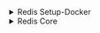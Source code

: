 <details><summary>Redis Setup-Docker</summary>
<p>
 
 - pull redis image using ``` docker pull redis ``` command
 - Run redis container ``` docker run -it --name redis-container-ex -d redis ```
 - ``` docker logs redis-container-ex<container name> ``` can be used to check redis container logs
 - ``` docker exec -it redis-container-ex bash ``` used to connect with redis container
 - use command ``` redis-cli ``` to connect with redis command line interface
 - 
</p>
</details>

<details><summary>Redis Core</summary>
<p>
 
 - Redis stores the data in key value format
 - connect to redis CLI 
   -  ``` set name<key> rakesh<value> ``` -> set the key value pair
   - ``` get name<key name> ``` -> get the value stored against the given key
   - dfd
 
 - use command ``` redis-cli ``` to connect with redis command line interface
 - 
</p>
</details>
